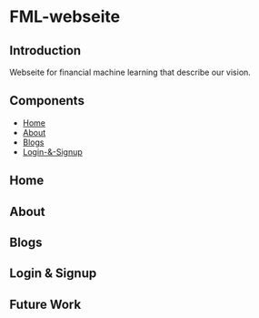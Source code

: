 # FML-webseite
## Introduction
Webseite for financial machine learning that describe our vision.

## Components
* [Home](#Home)
* [About](#About)
* [Blogs](#Blogs)
* [Login-&-Signup](#Login-&-Signup)

## Home

## About

## Blogs

## Login & Signup


## Future Work


